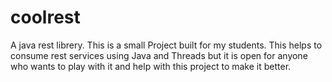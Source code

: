 # coolrest
A java rest librery.
This is a small Project built for my students. 
This helps to consume rest services using Java and Threads but it is open for anyone who wants to play with it 
and help with this project to make it better. 
